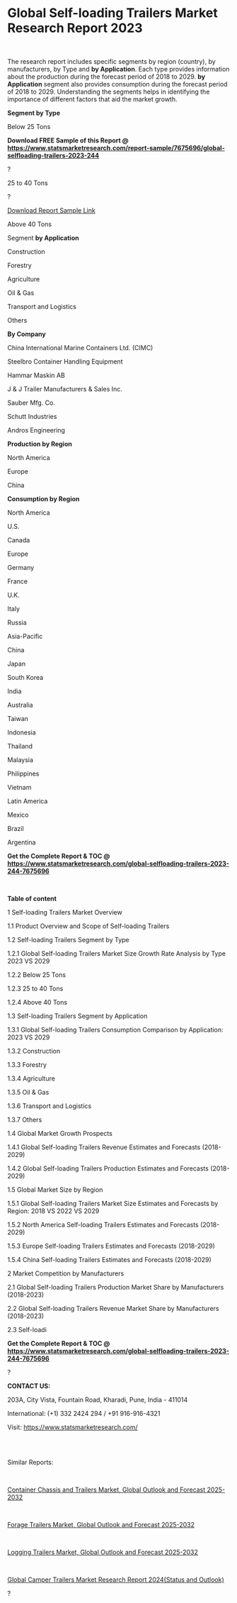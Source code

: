 <h1>Global Self-loading Trailers Market Research Report 2023</h1><br/><p>The research report includes specific segments by region (country), by manufacturers, by Type and <strong>by Application</strong>. Each type provides information about the production during the forecast period of 2018 to 2029. <strong>by Application</strong> segment also provides consumption during the forecast period of 2018 to 2029. Understanding the segments helps in identifying the importance of different factors that aid the market growth.</p>
 
 
 
 <p><strong>Segment by Type</strong></p>
 
 
 
 <p>Below 25 Tons</p>
 
 
 
 <div><b>Download FREE Sample of this Report @ <a href="https://www.statsmarketresearch.com/download-free-sample/7675696/global-selfloading-trailers-2023-244">https://www.statsmarketresearch.com/report-sample/7675696/global-selfloading-trailers-2023-244</a></b></div>
 
 
 
 <p>? </p>
 
 
 
 <p>25 to 40 Tons</p>
 
 
 
 <p>? </p>
 
 
 
 <p><a href="https://www.statsmarketresearch.com/download-free-sample/7675696/global-selfloading-trailers-2023-244">Download Report Sample Link</a></p>
 
 
 
 <p>Above 40 Tons</p>
 
 
 
 <p>Segment <strong>by Application</strong></p>
 
 
 
 <p>Construction</p>
 
 
 
 <p>Forestry</p>
 
 
 
 <p>Agriculture</p>
 
 
 
 <p>Oil & Gas</p>
 
 
 
 <p>Transport and Logistics</p>
 
 
 
 <p>Others</p>
 
 
 
 <p><strong>By Company</strong></p>
 
 
 
 <p>China International Marine Containers Ltd. (CIMC)</p>
 
 
 
 <p>Steelbro Container Handling Equipment</p>
 
 
 
 <p>Hammar Maskin AB</p>
 
 
 
 <p>J & J Trailer Manufacturers & Sales Inc.</p>
 
 
 
 <p>Sauber Mfg. Co.</p>
 
 
 
 <p>Schutt Industries</p>
 
 
 
 <p>Andros Engineering</p>
 
 
 
 <p><strong>Production by Region</strong></p>
 
 
 
 <p>North America</p>
 
 
 
 <p>Europe</p>
 
 
 
 <p>China</p>
 
 
 
 <p><strong>Consumption by Region</strong></p>
 
 
 
 <p>North America</p>
 
 
 
 <p>U.S.</p>
 
 
 
 <p>Canada</p>
 
 
 
 <p>Europe</p>
 
 
 
 <p>Germany</p>
 
 
 
 <p>France</p>
 
 
 
 <p>U.K.</p>
 
 
 
 <p>Italy</p>
 
 
 
 <p>Russia</p>
 
 
 
 <p>Asia-Pacific</p>
 
 
 
 <p>China</p>
 
 
 
 <p>Japan</p>
 
 
 
 <p>South Korea</p>
 
 
 
 <p>India</p>
 
 
 
 <p>Australia</p>
 
 
 
 <p>Taiwan</p>
 
 
 
 <p>Indonesia</p>
 
 
 
 <p>Thailand</p>
 
 
 
 <p>Malaysia</p>
 
 
 
 <p>Philippines</p>
 
 
 
 <p>Vietnam</p>
 
 
 
 <p>Latin America</p>
 
 
 
 <p>Mexico</p>
 
 
 
 <p>Brazil</p>
 
 
 
 <p>Argentina</p>
 
 
 
 <div><b>Get the Complete Report & TOC @ <a href="https://www.statsmarketresearch.com/global-selfloading-trailers-2023-244-7675696">https://www.statsmarketresearch.com/global-selfloading-trailers-2023-244-7675696</a></b></div>
 
 
 
 <p><br />
 
 <b>Table of content</b></p>
 
 
 
 <p>1 Self-loading Trailers Market Overview<br />
 
 1.1 Product Overview and Scope of Self-loading Trailers<br />
 
 1.2 Self-loading Trailers Segment by Type<br />
 
 1.2.1 Global Self-loading Trailers Market Size Growth Rate Analysis by Type 2023 VS 2029<br />
 
 1.2.2 Below 25 Tons<br />
 
 1.2.3 25 to 40 Tons<br />
 
 1.2.4 Above 40 Tons<br />
 
 1.3 Self-loading Trailers Segment by Application<br />
 
 1.3.1 Global Self-loading Trailers Consumption Comparison by Application: 2023 VS 2029<br />
 
 1.3.2 Construction<br />
 
 1.3.3 Forestry<br />
 
 1.3.4 Agriculture<br />
 
 1.3.5 Oil & Gas<br />
 
 1.3.6 Transport and Logistics<br />
 
 1.3.7 Others<br />
 
 1.4 Global Market Growth Prospects<br />
 
 1.4.1 Global Self-loading Trailers Revenue Estimates and Forecasts (2018-2029)<br />
 
 1.4.2 Global Self-loading Trailers Production Estimates and Forecasts (2018-2029)<br />
 
 1.5 Global Market Size by Region<br />
 
 1.5.1 Global Self-loading Trailers Market Size Estimates and Forecasts by Region: 2018 VS 2022 VS 2029<br />
 
 1.5.2 North America Self-loading Trailers Estimates and Forecasts (2018-2029)<br />
 
 1.5.3 Europe Self-loading Trailers Estimates and Forecasts (2018-2029)<br />
 
 1.5.4 China Self-loading Trailers Estimates and Forecasts (2018-2029)<br />
 
 2 Market Competition by Manufacturers<br />
 
 2.1 Global Self-loading Trailers Production Market Share by Manufacturers (2018-2023)<br />
 
 2.2 Global Self-loading Trailers Revenue Market Share by Manufacturers (2018-2023)<br />
 
 2.3 Self-loadi</p>
 
 
 
 <div><b>Get the Complete Report & TOC @ <a href="https://www.statsmarketresearch.com/global-selfloading-trailers-2023-244-7675696">https://www.statsmarketresearch.com/global-selfloading-trailers-2023-244-7675696</a></b></div>
 
 
 
 <p>? </p>
 
 
 
 <p><b>CONTACT US:</b><br />
 
 203A, City Vista, Fountain Road, Kharadi, Pune, India - 411014<br />
 
 International: (+1) 332 2424 294 / +91 916-916-4321<br />
 
 Visit: <a href="https://www.statsmarketresearch.com/">https://www.statsmarketresearch.com/</a><br />
 
 <br />
 
 <br />
 
 Similar Reports:<br />
 
 <br />
 
 <a href="https://www.statsmarketresearch.com/global-container-chassis-trailers-forecast-2025-2032-667-8034045">Container Chassis and Trailers Market, Global Outlook and Forecast 2025-2032</a><br />
 
 <br />
 
 <a href="https://www.statsmarketresearch.com/global-forage-trailers-forecast-2025-2032-148-8034043">Forage Trailers Market, Global Outlook and Forecast 2025-2032</a><br />
 
 <br />
 
 <a href="https://www.statsmarketresearch.com/global-logging-trailers-forecast-2025-2032-625-8032257">Logging Trailers Market, Global Outlook and Forecast 2025-2032 </a><br />
 
 <br />
 
 <a href="https://www.statsmarketresearch.com/global-camper-trailers-2024-352-8018877">Global Camper Trailers Market Research Report 2024(Status and Outlook)</a><br />
 
 ? </p>